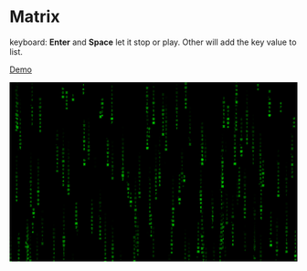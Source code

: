 # Matrix


keyboard:
	**Enter** and **Space** let it stop or play.
	Other will add the key value to list.

[Demo](http://chenjinya.github.io/matrix)

![](https://raw.githubusercontent.com/chenjinya/matrix/master/screenshot.png)